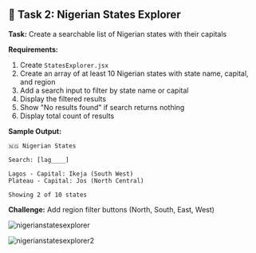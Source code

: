 ## 🎯 Task 2: Nigerian States Explorer

**Task:** Create a searchable list of Nigerian states with their capitals

**Requirements:**
1. Create `StatesExplorer.jsx`
2. Create an array of at least 10 Nigerian states with state name, capital, and region
3. Add a search input to filter by state name or capital
4. Display the filtered results
5. Show "No results found" if search returns nothing
6. Display total count of results

**Sample Output:**
```
🇳🇬 Nigerian States

Search: [lag____]

Lagos - Capital: Ikeja (South West)
Plateau - Capital: Jos (North Central)

Showing 2 of 10 states
```

**Challenge:** Add region filter buttons (North, South, East, West)

![nigerianstatesexplorer](https://github.com/user-attachments/assets/9bc55721-33b8-4b55-8e5d-740b717791e8)

![nigerianstatesexplorer2](https://github.com/user-attachments/assets/56a34400-dc95-4d9b-8c8c-515612ef1672)